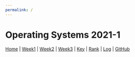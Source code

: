 ```yaml
---
permalink: /
---
```


# Operating Systems 2021-1

[Home]() |
[Week1](W01/) |
[Week2](W02/) |
[Week3](W03/) |
[Key](TXT/mypubkey.txt) |
[Rank](TXT/myrank.txt) |
[Log](TXT/mylog.txt) |
[GitHub](https://github.com/nofamex/os211)
